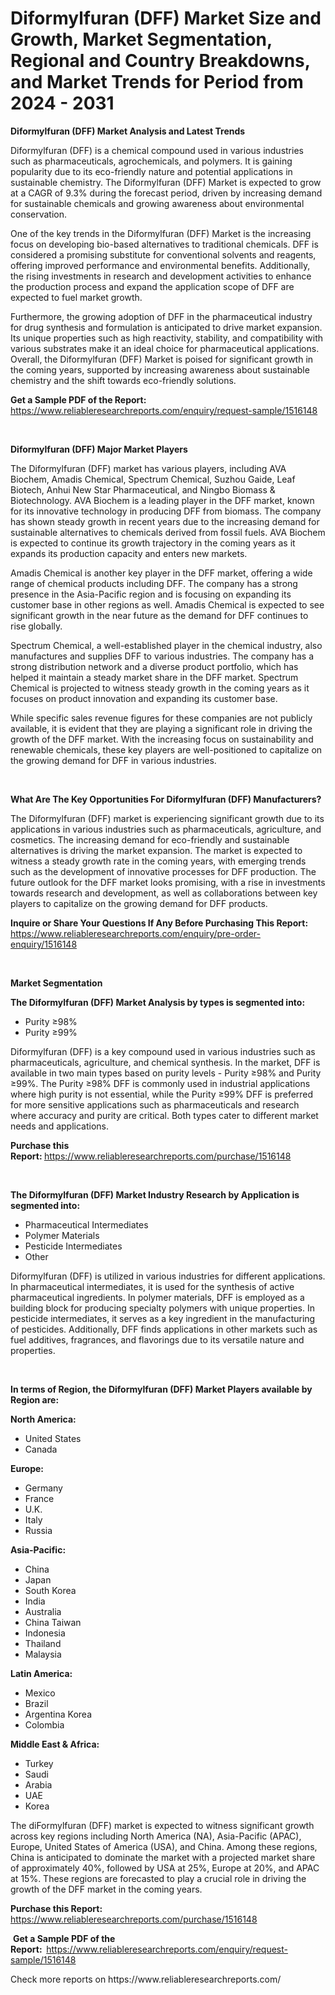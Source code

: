 <p><h1>Diformylfuran (DFF) Market Size and Growth, Market Segmentation, Regional and Country Breakdowns, and Market Trends for Period from 2024 -  2031</h1></p><p><strong>Diformylfuran (DFF) Market Analysis and Latest Trends</strong></p>
<p><p>Diformylfuran (DFF) is a chemical compound used in various industries such as pharmaceuticals, agrochemicals, and polymers. It is gaining popularity due to its eco-friendly nature and potential applications in sustainable chemistry. The Diformylfuran (DFF) Market is expected to grow at a CAGR of 9.3% during the forecast period, driven by increasing demand for sustainable chemicals and growing awareness about environmental conservation.</p><p>One of the key trends in the Diformylfuran (DFF) Market is the increasing focus on developing bio-based alternatives to traditional chemicals. DFF is considered a promising substitute for conventional solvents and reagents, offering improved performance and environmental benefits. Additionally, the rising investments in research and development activities to enhance the production process and expand the application scope of DFF are expected to fuel market growth.</p><p>Furthermore, the growing adoption of DFF in the pharmaceutical industry for drug synthesis and formulation is anticipated to drive market expansion. Its unique properties such as high reactivity, stability, and compatibility with various substrates make it an ideal choice for pharmaceutical applications. Overall, the Diformylfuran (DFF) Market is poised for significant growth in the coming years, supported by increasing awareness about sustainable chemistry and the shift towards eco-friendly solutions.</p></p>
<p><strong>Get a Sample PDF of the Report:&nbsp;</strong> <a href="https://www.reliableresearchreports.com/enquiry/request-sample/1516148">https://www.reliableresearchreports.com/enquiry/request-sample/1516148</a></p>
<p>&nbsp;</p>
<p><strong>Diformylfuran (DFF) Major Market Players</strong></p>
<p><p>The Diformylfuran (DFF) market has various players, including AVA Biochem, Amadis Chemical, Spectrum Chemical, Suzhou Gaide, Leaf Biotech, Anhui New Star Pharmaceutical, and Ningbo Biomass & Biotechnology. AVA Biochem is a leading player in the DFF market, known for its innovative technology in producing DFF from biomass. The company has shown steady growth in recent years due to the increasing demand for sustainable alternatives to chemicals derived from fossil fuels. AVA Biochem is expected to continue its growth trajectory in the coming years as it expands its production capacity and enters new markets.</p><p>Amadis Chemical is another key player in the DFF market, offering a wide range of chemical products including DFF. The company has a strong presence in the Asia-Pacific region and is focusing on expanding its customer base in other regions as well. Amadis Chemical is expected to see significant growth in the near future as the demand for DFF continues to rise globally.</p><p>Spectrum Chemical, a well-established player in the chemical industry, also manufactures and supplies DFF to various industries. The company has a strong distribution network and a diverse product portfolio, which has helped it maintain a steady market share in the DFF market. Spectrum Chemical is projected to witness steady growth in the coming years as it focuses on product innovation and expanding its customer base.</p><p>While specific sales revenue figures for these companies are not publicly available, it is evident that they are playing a significant role in driving the growth of the DFF market. With the increasing focus on sustainability and renewable chemicals, these key players are well-positioned to capitalize on the growing demand for DFF in various industries.</p></p>
<p>&nbsp;</p>
<p><strong>What Are The Key Opportunities For Diformylfuran (DFF) Manufacturers?</strong></p>
<p><p>The Diformylfuran (DFF) market is experiencing significant growth due to its applications in various industries such as pharmaceuticals, agriculture, and cosmetics. The increasing demand for eco-friendly and sustainable alternatives is driving the market expansion. The market is expected to witness a steady growth rate in the coming years, with emerging trends such as the development of innovative processes for DFF production. The future outlook for the DFF market looks promising, with a rise in investments towards research and development, as well as collaborations between key players to capitalize on the growing demand for DFF products.</p></p>
<p><strong>Inquire or Share Your Questions If Any Before Purchasing This Report:</strong> <a href="https://www.reliableresearchreports.com/enquiry/pre-order-enquiry/1516148">https://www.reliableresearchreports.com/enquiry/pre-order-enquiry/1516148</a></p>
<p>&nbsp;</p>
<p><strong>Market Segmentation</strong></p>
<p><strong>The Diformylfuran (DFF) Market Analysis by types is segmented into:</strong></p>
<p><ul><li>Purity ≥98%</li><li>Purity ≥99%</li></ul></p>
<p><p>Diformylfuran (DFF) is a key compound used in various industries such as pharmaceuticals, agriculture, and chemical synthesis. In the market, DFF is available in two main types based on purity levels - Purity ≥98% and Purity ≥99%. The Purity ≥98% DFF is commonly used in industrial applications where high purity is not essential, while the Purity ≥99% DFF is preferred for more sensitive applications such as pharmaceuticals and research where accuracy and purity are critical. Both types cater to different market needs and applications.</p></p>
<p><strong>Purchase this Report:&nbsp;</strong><a href="https://www.reliableresearchreports.com/purchase/1516148">https://www.reliableresearchreports.com/purchase/1516148</a></p>
<p>&nbsp;</p>
<p><strong>The Diformylfuran (DFF) Market Industry Research by Application is segmented into:</strong></p>
<p><ul><li>Pharmaceutical Intermediates</li><li>Polymer Materials</li><li>Pesticide Intermediates</li><li>Other</li></ul></p>
<p><p>Diformylfuran (DFF) is utilized in various industries for different applications. In pharmaceutical intermediates, it is used for the synthesis of active pharmaceutical ingredients. In polymer materials, DFF is employed as a building block for producing specialty polymers with unique properties. In pesticide intermediates, it serves as a key ingredient in the manufacturing of pesticides. Additionally, DFF finds applications in other markets such as fuel additives, fragrances, and flavorings due to its versatile nature and properties.</p></p>
<p>&nbsp;</p>
<p><strong>In terms of Region, the Diformylfuran (DFF) Market Players available by Region are:</strong></p>
<p>
    <p> <strong> North America: </strong>
        <ul>
            <li>United States</li>
            <li>Canada</li>
        </ul>
        </p> 
    <p> <strong> Europe: </strong>
        <ul>
            <li>Germany</li>
            <li>France</li>
            <li>U.K.</li>
            <li>Italy</li>
            <li>Russia</li>
        </ul>
        </p> 
    <p> <strong> Asia-Pacific: </strong>
        <ul>
            <li>China</li>
            <li>Japan</li>
            <li>South Korea</li>
            <li>India</li>
            <li>Australia</li>
            <li>China Taiwan</li>
            <li>Indonesia</li>
            <li>Thailand</li>
            <li>Malaysia</li>
        </ul>
        </p> 
    <p> <strong> Latin America: </strong>
        <ul>
            <li>Mexico</li>
            <li>Brazil</li>
            <li>Argentina Korea</li>
            <li>Colombia</li>
        </ul>
        </p> 
    <p> <strong> Middle East & Africa: </strong>
        <ul>
            <li>Turkey</li>
            <li>Saudi</li>
            <li>Arabia</li>
            <li>UAE</li>
            <li>Korea</li>
        </ul>
    </p>
    </p>
<p><p>The diFormylfuran (DFF) market is expected to witness significant growth across key regions including North America (NA), Asia-Pacific (APAC), Europe, United States of America (USA), and China. Among these regions, China is anticipated to dominate the market with a projected market share of approximately 40%, followed by USA at 25%, Europe at 20%, and APAC at 15%. These regions are forecasted to play a crucial role in driving the growth of the DFF market in the coming years.</p></p>
<p><strong>Purchase this Report: </strong><a href="https://www.reliableresearchreports.com/purchase/1516148">https://www.reliableresearchreports.com/purchase/1516148</a></p>
<p>&nbsp;<strong>Get a Sample PDF of the Report:&nbsp;&nbsp;</strong><a href="https://www.reliableresearchreports.com/enquiry/request-sample/1516148">https://www.reliableresearchreports.com/enquiry/request-sample/1516148</a></p>
<p><strong></strong></p>
<p>Check more reports on https://www.reliableresearchreports.com/</p>